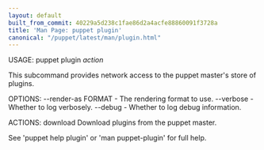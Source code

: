 ```yaml
---
layout: default
built_from_commit: 40229a5d238c1fae86d2a4acfe88860091f3728a
title: 'Man Page: puppet plugin'
canonical: "/puppet/latest/man/plugin.html"
---
```


<div class='mp'>
<p>USAGE: puppet plugin <var>action</var></p>

<p>This subcommand provides network access to the puppet master's store of
plugins.</p>

<p>OPTIONS:
  --render-as FORMAT             - The rendering format to use.
  --verbose                      - Whether to log verbosely.
  --debug                        - Whether to log debug information.</p>

<p>ACTIONS:
  download    Download plugins from the puppet master.</p>

<p>See 'puppet help plugin' or 'man puppet-plugin' for full help.</p>

</div>
